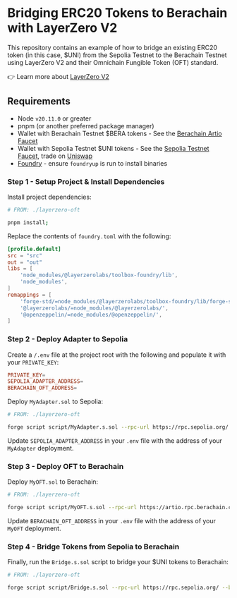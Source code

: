 # Bridging ERC20 Tokens to Berachain with LayerZero V2

This repository contains an example of how to bridge an existing ERC20 token (in this case, $UNI) from the Sepolia Testnet to the Berachain Testnet using LayerZero V2 and their Omnichain Fungible Token (OFT) standard.

👉 Learn more about [LayerZero V2](https://docs.layerzero.network/contracts/overview)

## Requirements

- Node `v20.11.0` or greater
- pnpm (or another preferred package manager)
- Wallet with Berachain Testnet $BERA tokens - See the [Berachain Artio Faucet](https://artio.faucet.berachain.com)
- Wallet with Sepolia Testnet $UNI tokens - See the [Sepolia Testnet Faucet](https://faucet.quicknode.com/ethereum/sepolia), trade on [Uniswap](https://app.uniswap.org/swap?outputCurrency=0x1f9840a85d5aF5bf1D1762F925BDADdC4201F984&inputCurrency=ETH)
- [Foundry](https://book.getfoundry.sh/getting-started/installation) - ensure `foundryup` is run to install binaries

### Step 1 - Setup Project & Install Dependencies

Install project dependencies:

```bash
# FROM: ./layerzero-oft

pnpm install;
```

Replace the contents of `foundry.toml` with the following:

```toml
[profile.default]
src = "src"
out = "out"
libs = [
    'node_modules/@layerzerolabs/toolbox-foundry/lib',
    'node_modules',
]
remappings = [
    'forge-std/=node_modules/@layerzerolabs/toolbox-foundry/lib/forge-std',
    '@layerzerolabs/=node_modules/@layerzerolabs/',
    '@openzeppelin/=node_modules/@openzeppelin/',
]
```

### Step 2 - Deploy Adapter to Sepolia

Create a `/.env` file at the project root with the following and populate it with your `PRIVATE_KEY`:

```toml
PRIVATE_KEY=
SEPOLIA_ADAPTER_ADDRESS=
BERACHAIN_OFT_ADDRESS=
```

Deploy `MyAdapter.sol` to Sepolia:

```bash
# FROM: ./layerzero-oft

forge script script/MyAdapter.s.sol --rpc-url https://rpc.sepolia.org/ --broadcast
```

Update `SEPOLIA_ADAPTER_ADDRESS` in your `.env` file with the address of your `MyAdapter` deployment.

### Step 3 - Deploy OFT to Berachain

Deploy `MyOFT.sol` to Berachain:

```bash
# FROM: ./layerzero-oft

forge script script/MyOFT.s.sol --rpc-url https://artio.rpc.berachain.com/ --broadcast
```

Update `BERACHAIN_OFT_ADDRESS` in your `.env` file with the address of your `MyOFT` deployment.

### Step 4 - Bridge Tokens from Sepolia to Berachain

Finally, run the `Bridge.s.sol` script to bridge your $UNI tokens to Berachain:

```bash
# FROM: ./layerzero-oft

forge script script/Bridge.s.sol --rpc-url https://rpc.sepolia.org/ --broadcast
```
